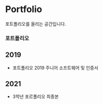 # Portfolio
포트폴리오를 올리는 공간입니다.

### 포트폴리오

## 2019
- 포트폴리오 2019 주니어 소프트웨어 및 인증서

## 2021
- 3학년 포르폴리오 최종본

